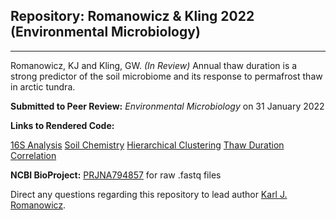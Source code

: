 ## Repository: Romanowicz & Kling 2022 (Environmental Microbiology)
____________________________________________________________

Romanowicz, KJ and Kling, GW. *(In Review)* Annual thaw duration is a strong predictor of the soil microbiome and its response to permafrost thaw in arctic tundra.

**Submitted to Peer Review:** *Environmental Microbiology* on 31 January 2022

**Links to Rendered Code:** 

[16S Analysis]()
[Soil Chemistry]()
[Hierarchical Clustering]()
[Thaw Duration Correlation]()

**NCBI BioProject:** [PRJNA794857](https://www.ncbi.nlm.nih.gov/bioproject/?term=PRJNA794857) for raw .fastq files

Direct any questions regarding this repository to lead author [Karl J. Romanowicz](mailto:kjromano@umich.edu).
